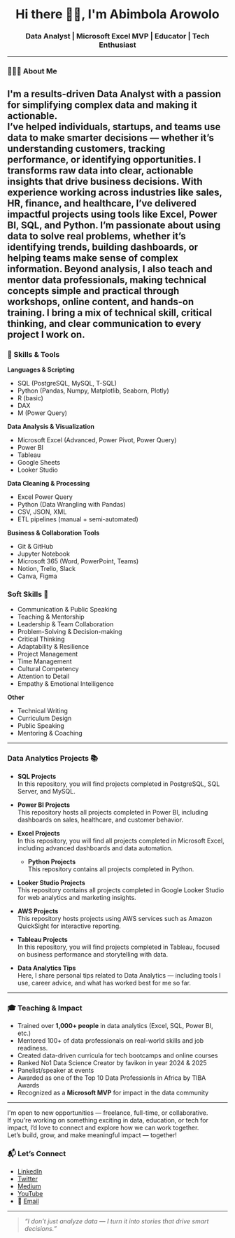 <h1 align="center">Hi there 👋🏽, I'm Abimbola Arowolo</h1>
<h3 align="center">Data Analyst | Microsoft Excel MVP | Educator | Tech Enthusiast</h3>

---

### 👩🏽‍💻 About Me

I'm a results-driven **Data Analyst** with a passion for simplifying complex data and making it actionable.  
I’ve helped individuals, startups, and teams use data to make smarter decisions — whether it’s understanding customers, tracking performance, or identifying opportunities.
I transforms raw data into clear, actionable insights that drive business decisions. With experience working across industries like sales, HR, finance, and healthcare, I’ve delivered impactful projects using tools like Excel, Power BI, SQL, and Python. I’m passionate about using data to solve real problems, whether it’s identifying trends, building dashboards, or helping teams make sense of complex information. Beyond analysis, I also teach and mentor data professionals, making technical concepts simple and practical through workshops, online content, and hands-on training. I bring a mix of technical skill, critical thinking, and clear communication to every project I work on.
---

### 🧠 Skills & Tools

**Languages & Scripting**  
- SQL (PostgreSQL, MySQL, T-SQL)  
- Python (Pandas, Numpy, Matplotlib, Seaborn, Plotly)  
- R (basic)  
- DAX  
- M (Power Query)

**Data Analysis & Visualization**  
- Microsoft Excel (Advanced, Power Pivot, Power Query)  
- Power BI  
- Tableau  
- Google Sheets  
- Looker Studio  

**Data Cleaning & Processing**  
- Excel Power Query  
- Python (Data Wrangling with Pandas)  
- CSV, JSON, XML  
- ETL pipelines (manual + semi-automated)

**Business & Collaboration Tools**  
- Git & GitHub  
- Jupyter Notebook  
- Microsoft 365 (Word, PowerPoint, Teams)  
- Notion, Trello, Slack  
- Canva, Figma

### Soft Skills 🌟

- Communication & Public Speaking  
- Teaching & Mentorship  
- Leadership & Team Collaboration  
- Problem-Solving & Decision-making  
- Critical Thinking  
- Adaptability & Resilience  
- Project Management  
- Time Management  
- Cultural Competency  
- Attention to Detail  
- Empathy & Emotional Intelligence 

**Other**  
- Technical Writing  
- Curriculum Design  
- Public Speaking  
- Mentoring & Coaching  

---

### Data Analytics Projects 📚

- **SQL Projects**  
  In this repository, you will find projects completed in PostgreSQL, SQL Server, and MySQL.

- **Power BI Projects**  
  This repository hosts all projects completed in Power BI, including dashboards on sales, healthcare, and customer behavior.

- **Excel Projects**  
  In this repository, you will find all projects completed in Microsoft Excel, including advanced dashboards and data automation.

  - **Python Projects**  
  This repository contains all projects completed in Python.

- **Looker Studio Projects**  
  This repository contains all projects completed in Google Looker Studio for web analytics and marketing insights.

- **AWS Projects**  
  This repository hosts projects using AWS services such as Amazon QuickSight for interactive reporting.

- **Tableau Projects**  
  In this repository, you will find projects completed in Tableau, focused on business performance and storytelling with data.

- **Data Analytics Tips**  
  Here, I share personal tips related to Data Analytics — including tools I use, career advice, and what has worked best for me so far.

---

### 🎓 Teaching & Impact

- Trained over **1,000+ people** in data analytics (Excel, SQL, Power BI, etc.)  
- Mentored 100+ of data professionals on real-world skills and job readiness. 
- Created data-driven curricula for tech bootcamps and online courses
- Ranked No1 Data Science Creator by favikon in year 2024 & 2025 
- Panelist/speaker at events
- Awarded as one of the Top 10 Data Professionls in Africa by TIBA Awards
- Recognized as a **Microsoft MVP** for impact in the data community

---

I'm open to new opportunities — freelance, full-time, or collaborative.  
If you're working on something exciting in data, education, or tech for impact, I’d love to connect and explore how we can work together.  
Let’s build, grow, and make meaningful impact — together!

### 📬 Let’s Connect

- [LinkedIn](https://www.linkedin.com/in/arowoloabimbola)  
- [Twitter](https://x.com/abimbolarowolo?s=21)  
- [Medium](https://medium.com/@arowoloabimbola04)  
- [YouTube](http://www.youtube.com/@techie_vikiola)  
- 📧 [Email](arowoloabimbola04@gmail.com)

---

> _“I don’t just analyze data — I turn it into stories that drive smart decisions.”_



<!-- Proudly created with GPRM ( https://gprm.itsvg.in ) -->
<!--
**ArowoloAbimbolaVictoria/ArowoloAbimbolaVictoria** is a ✨ _special_ ✨ repository because its `README.md` (this file) appears on your GitHub profile.

Here are some ideas to get you started:

- 🔭 I’m currently working on ...
- 🌱 I’m currently learning ...
- 👯 I’m looking to collaborate on ...
- 🤔 I’m looking for help with ...
- 💬 Ask me about ...
- 📫 How to reach me: ...
- 😄 Pronouns: ...
- ⚡ Fun fact: ...
-->

